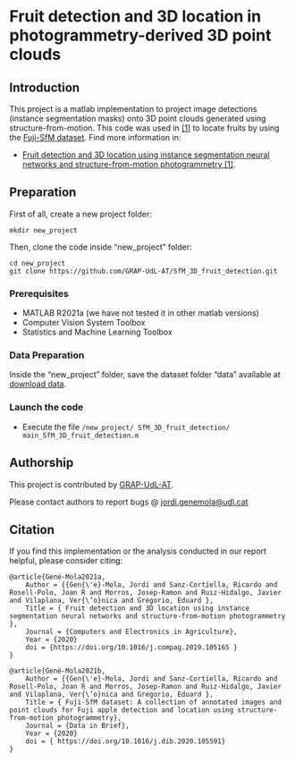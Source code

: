 # Fruit detection and 3D location in photogrammetry-derived 3D point clouds

## Introduction
This project is a matlab implementation to project image detections (instance segmentation masks) onto 3D point clouds generated using structure-from-motion. This code was used in [[1]]( https://doi.org/10.1016/j.compag.2019.105165) to locate fruits by using the [Fuji-SfM dataset]( https://doi.org/10.1016/j.dib.2020.105591). Find more information in:
* [Fruit detection and 3D location using instance segmentation neural networks and structure-from-motion photogrammetry [1]](https://doi.org/10.1016/j.compag.2019.105165).

## Preparation 

First of all, create a new project folder:
```
mkdir new_project
```

Then, clone the code inside “new_project” folder:
```
cd new_project
git clone https://github.com/GRAP-UdL-AT/SfM_3D_fruit_detection.git
```

### Prerequisites

* MATLAB R2021a (we have not tested it in other matlab versions)
* Computer Vision System Toolbox
* Statistics and Machine Learning Toolbox

### Data Preparation

Inside the “new_project” folder, save the dataset folder “data” available at [download data]( http://gofile.me/73Gps/LwEKIW4gd). 

### Launch the code

* Execute the file `/new_project/ SfM_3D_fruit_detection/ main_SfM_3D_fruit_detection.m `


## Authorship

This project is contributed by [GRAP-UdL-AT](https://www.grap.udl.cat/en/).

Please contact authors to report bugs @ jordi.genemola@udl.cat


## Citation

If you find this implementation or the analysis conducted in our report helpful, please consider citing:

    @article{Gené-Mola2021a,
        Author = {{Gen{\'e}-Mola, Jordi and Sanz-Cortiella, Ricardo and Rosell-Polo, Joan R and Morros, Josep-Ramon and Ruiz-Hidalgo, Javier and Vilaplana, Ver{\’o}nica and Gregorio, Eduard },
        Title = { Fruit detection and 3D location using instance segmentation neural networks and structure-from-motion photogrammetry },
        Journal = {Computers and Electronics in Agriculture},
        Year = {2020}
        doi = {https://doi.org/10.1016/j.compag.2019.105165 }
    }
    
    @article{Gené-Mola2021b,
        Author = {{Gen{\'e}-Mola, Jordi and Sanz-Cortiella, Ricardo and Rosell-Polo, Joan R and Morros, Josep-Ramon and Ruiz-Hidalgo, Javier and Vilaplana, Ver{\’o}nica and Gregorio, Eduard },
        Title = { Fuji-SfM dataset: A collection of annotated images and point clouds for Fuji apple detection and location using structure-from-motion photogrammetry},
        Journal = {Data in Brief},
        Year = {2020}
        doi = { https://doi.org/10.1016/j.dib.2020.105591}
    }
